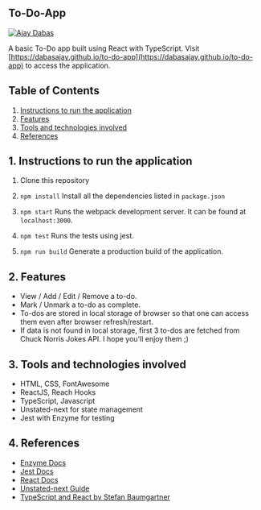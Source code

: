 ## To-Do-App

[![Ajay Dabas](https://img.shields.io/badge/Ajay-Dabas-825ee4.svg)](https://dabasajay.github.io)

A basic To-Do app built using React with TypeScript. Visit [https://dabasajay.github.io/to-do-app](https://dabasajay.github.io/to-do-app) to access the application.

## Table of Contents

1. [Instructions to run the application](#1-instructions-to-run-the-application)
2. [Features](#2-features)
3. [Tools and technologies involved](#3-tools-and-technologies-involved)
4. [References](#4-references)

## 1. Instructions to run the application

1.  Clone this repository

2.  `npm install`
    Install all the dependencies listed in `package.json`

3.  `npm start`
    Runs the webpack development server. It can be found at `localhost:3000`.

4. `npm test`
    Runs the tests using jest.

5. `npm run build`
    Generate a production build of the application.

## 2. Features

- View / Add / Edit / Remove a to-do.
- Mark / Unmark a to-do as complete.
- To-dos are stored in local storage of browser so that one can access them even after browser refresh/restart.
- If data is not found in local storage, first 3 to-dos are fetched from Chuck Norris Jokes API. I hope you'll enjoy them ;)

## 3. Tools and technologies involved

- HTML, CSS, FontAwesome
- ReactJS, Reach Hooks
- TypeScript, Javascript
- Unstated-next for state management
- Jest with Enzyme for testing

## 4. References

- [Enzyme Docs](https://enzymejs.github.io/enzyme/docs/api/)
- [Jest Docs](https://jestjs.io/docs/en/expect)
- [React Docs](https://reactjs.org/docs/hooks-intro.html)
- [Unstated-next Guide](https://github.com/jamiebuilds/unstated-next#guide)
- [TypeScript and React by Stefan Baumgartner](https://fettblog.eu/typescript-react/)